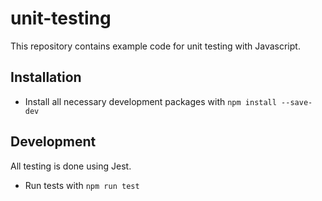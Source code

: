 # unit-testing

This repository contains example code for unit testing with Javascript.

## Installation
- Install all necessary development packages with `npm install --save-dev`

## Development

All testing is done using Jest.

- Run tests with `npm run test`
